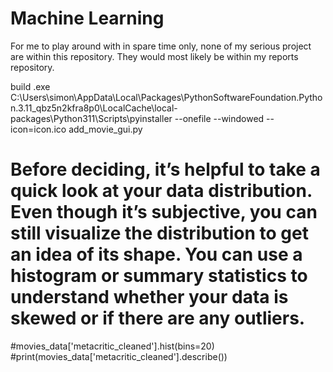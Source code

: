 # Machine Learning
For me to play around with in spare time only, none of my serious project are within this repository. They would most likely be within my reports repository.

build .exe
C:\Users\simon\AppData\Local\Packages\PythonSoftwareFoundation.Python.3.11_qbz5n2kfra8p0\LocalCache\local-packages\Python311\Scripts\pyinstaller --onefile --windowed --icon=icon.ico add_movie_gui.py

# Before deciding, it’s helpful to take a quick look at your data distribution. Even though it’s subjective, you can still visualize the distribution to get an idea of its shape. You can use a histogram or summary statistics to understand whether your data is skewed or if there are any outliers.

#movies_data['metacritic_cleaned'].hist(bins=20)
#print(movies_data['metacritic_cleaned'].describe())

